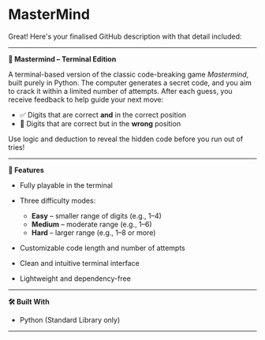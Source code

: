 # MasterMind
Great! Here's your finalised GitHub description with that detail included:

---

**🎯 Mastermind – Terminal Edition**

A terminal-based version of the classic code-breaking game *Mastermind*, built purely in Python. The computer generates a secret code, and you aim to crack it within a limited number of attempts. After each guess, you receive feedback to help guide your next move:

* ✅ Digits that are correct **and** in the correct position
* 🔄 Digits that are correct but in the **wrong** position

Use logic and deduction to reveal the hidden code before you run out of tries!

---

**🧩 Features**

* Fully playable in the terminal
* Three difficulty modes:

  * **Easy** – smaller range of digits (e.g., 1–4)
  * **Medium** – moderate range (e.g., 1–6)
  * **Hard** – larger range (e.g., 1–8 or more)
* Customizable code length and number of attempts
* Clean and intuitive terminal interface
* Lightweight and dependency-free

---

**🛠 Built With**

* Python (Standard Library only)

---

